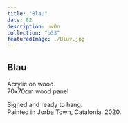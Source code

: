 ```yaml
---
title: "Blau"
date: 82
description: uvOn
collection: "b33"
featuredImage: ./Bluv.jpg
---
```


## Blau

Acrylic on wood<br/>
70x70cm wood panel

Signed and ready to hang.<br/>
Painted in Jorba Town, Catalonia. 2020.